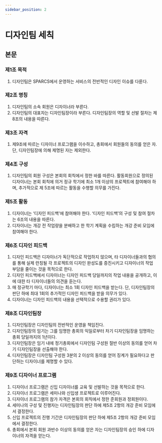 ```yaml
---
sidebar_position: 2
---
```


# 디자인팀 세칙

## 본문

### 제1조 목적

1. 디자인팀은 SPARCS에서 운영하는 서비스의 전반적인 디자인 이슈를 다룬다.

### 제2조 명칭

1. 디자인팀의 소속 회원은 디자이너라 부른다.
2. 디자인팀의 대표자는 디자인팀장이라 부른다. 디자인팀장의 역할 및 선발 절차는 제8조의 내용을 따른다.

### 제3조 자격

1. 제9조에 따르는 디자이너 프로그램을 이수하고, 총회에서 회원들의 동의를 얻은 자. 단, 디자인팀장에 의해 제명된 자는 제외한다.

### 제4조 구성

1. 디자인팀의 회원 구성은 본회의 회칙에서 정한 바를 따른다. 활동회원으로 정의된 디자이너는 본회 회칙에 의거 정규 학기에 최소 1개 이상의 프로젝트에 참여해야 하며, 추가적으로 제 5조에 따르는 활동을 수행할 의무를 가진다.

### 제5조 활동

1. 디자이너는 ‘디자인 피드백’에 참여해야 한다. ‘디자인 피드백’의 구성 및 참여 절차는 6조의 내용을 따른다.
2. 디자이너는 개강 전 작업량을 분배하고 한 학기 계획을 수립하는 개강 준비 모임에 참여해야 한다.

### 제6조 디자인 피드백

1. 디자인 피드백은 디자이너가 독단적으로 작업하지 않으며, 타 디자이너들과의 협의를 통해 실제 런칭될 각 프로젝트의 디자인 완성도를 증진시키고 디자이너의 작업 부담을 줄이는 것을 목적으로 한다.
2. 디자인 피드백에서 디자이너는 디자인 피드백 당일까지의 작업 내용을 공개하고, 이에 대한 타 디자이너들의 의견을 듣는다.
3. 매 정규학기 마다, 디자이너는 최소 1회 디자인 피드백을 받는다. 단, 디자인팀장의 판단 하에 최대 1회의 추가적인 디자인 피드백을 받을 의무가 있다.
4. 디자이너는 디자인 피드백의 내용을 선택적으로 수용할 권리가 있다.

### 제8조 디자인팀장

1. 디자인팀장은 디자인팀의 전반적인 운영을 책임진다.
2. 디자인팀장의 임기는 그를 임명한 총회의 익일로부터 차기 디자인팀장을 임명하는 총회 당일까지의 1년이다.
3. 디자인팀장은 임기 내에 정기총회에서 디자인팀 구성원 절반 이상의 동의를 얻어 차기 디자인팀장을 선출해야 한다.
4. 디자인팀장은 디자인팀 구성원 3분의 2 이상의 동의를 얻어 징계가 필요하다고 판단하는 디자이너를 제명할 수 있다.

### 제9조 디자이너 프로그램

1. 디자이너 프로그램은 신입 디자이너를 교육 및 선발하는 것을 목적으로 한다.
2. 디자이너 프로그램은 세미나와 신입생 프로젝트로 이루어진다.
3. 디자이너 프로그램의 참가 자격은 본회의 회칙에서 정한 준회원과 정회원이다.
4. 세미나의 구성 및 진행자는 디자인팀장의 판단 하에 제5조 2항의 개강 준비 모임에서 결정한다.
5. 신입 프로젝트의 진행 기간은 디자인팀장의 판단 하에 제5조 2항의 개강 준비 모임에서 결정한다.
6. 총회에서 본회 회원 과반수 이상의 동의를 얻은 자는 디자인팀장의 승인 하에 디자이너의 자격을 얻는다.
